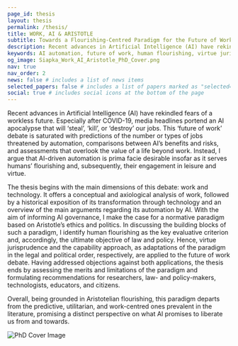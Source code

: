 ```yaml
---
page_id: thesis
layout: thesis
permalink: /thesis/
title: WORK, AI & ARISTOTLE
subtitle: Towards a Flourishing-Centred Paradigm for the Future of Work
description: Recent advances in Artificial Intelligence (AI) have rekindled fears of a workless future. Especially after COVID-19, media headlines portend an AI apocalypse that will ‘steal’, ‘kill’, or ‘destroy’ our jobs. This ‘future of work’ debate is saturated with predictions of the number or types of jobs threatened by automation, comparisons between AI’s benefits and risks, and assessments that overlook the value of a life beyond work. Instead, I argue that AI-driven automation is prima facie desirable insofar as it serves humans’ flourishing and, subsequently, their engagement in leisure and virtue.
keywords: AI automation, future of work, human flourishing, virtue jurisprudence, capability approach
og_image: Siapka_Work_AI_Aristotle_PhD_Cover.png
nav: true
nav_order: 2
news: false # includes a list of news items
selected_papers: false # includes a list of papers marked as "selected={true}"
social: true # includes social icons at the bottom of the page
---
```


<div class="row">
  <div class="col-sm-8 text-justify">
<p>Recent advances in Artificial Intelligence (AI) have rekindled fears of a workless future. Especially after COVID-19, media headlines portend an AI apocalypse that will ‘steal’, ‘kill’, or ‘destroy’ our jobs. This ‘future of work’ debate is saturated with predictions of the number or types of jobs threatened by automation, comparisons between AI’s benefits and risks, and assessments that overlook the value of a life beyond work. Instead, I argue that AI-driven automation is prima facie desirable insofar as it serves humans’ flourishing and, subsequently, their engagement in leisure and virtue.  </p>

<p>The thesis begins with the main dimensions of this debate: work and technology. It offers
a conceptual and axiological analysis of work, followed by a historical exposition of its
transformation through technology and an overview of the main arguments regarding its
automation by AI. With the aim of informing AI governance, I make the case for a normative
paradigm based on Aristotle’s ethics and politics. In discussing the building blocks of such a
paradigm, I identify human flourishing as the key evaluative criterion and, accordingly, the ultimate objective of law and policy. Hence, virtue jurisprudence and the capability approach, as adaptations of the paradigm in the legal and political order, respectively, are applied to the future of work debate. Having addressed objections against both applications, the thesis ends by assessing the merits and limitations of the paradigm and formulating recommendations for researchers, law- and policy-makers, technologists, educators, and citizens.  </p>

<p>Overall, being grounded in Aristotelian flourishing, this paradigm departs from the predictive, utilitarian, and work-centred ones prevalent in the literature, promising a distinct perspective on what AI promises to liberate us from and towards. </p>
  </div>
  <div class="col-sm-4">
    <img src="{{ site.baseurl }}/assets/img/Siapka_Work_AI_Aristotle_PhD_Cover.png" alt="PhD Cover Image" class="img-fluid">
  </div>
</div>
